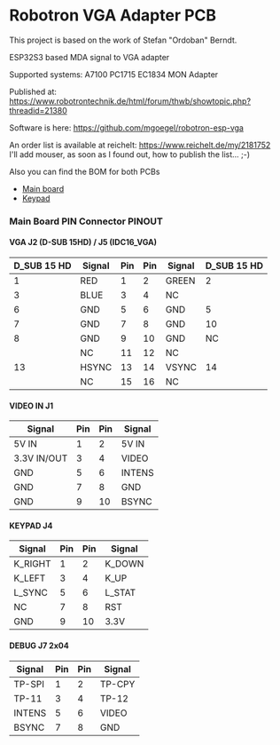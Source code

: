 # Robotron VGA Adapter PCB

This project is based on the work of Stefan "Ordoban" Berndt.

ESP32S3 based MDA signal to VGA adapter

Supported systems: A7100 PC1715 EC1834 MON Adapter

Published at: https://www.robotrontechnik.de/html/forum/thwb/showtopic.php?threadid=21380

Software is here: https://github.com/mgoegel/robotron-esp-vga

An order list is available at reichelt: https://www.reichelt.de/my/2181752<br>
I'll add mouser, as soon as I found out, how to publish the list... ;-)

Also you can find the BOM for both PCBs
* [Main board](pc1715-esp32vga/bom/ibom.html)
* [Keypad](esp32vga-keypad/bom/ibom.html)


### Main Board PIN Connector PINOUT

#### VGA J2 (D-SUB 15HD) / J5 (IDC16_VGA)

| D_SUB 15 HD | Signal | Pin | Pin | Signal | D_SUB 15 HD |
| ----------- | ------ | --- | --- | ------ | ----------- |
| 1           | RED    | 1   | 2   | GREEN  | 2           |
| 3           | BLUE   | 3   | 4   | NC     |             |
| 6           | GND    | 5   | 6   | GND    | 5           |
| 7           | GND    | 7   | 8   | GND    | 10          |
| 8           | GND    | 9   | 10  | GND    | NC          |
|             | NC     | 11  | 12  | NC     |             |
| 13          | HSYNC  | 13  | 14  | VSYNC  | 14          |
|             | NC     | 15  | 16  | NC     |             |

#### VIDEO IN J1

| Signal      | Pin | Pin | Signal |
| ----------- | --- | --- | ------ |
| 5V IN       | 1   | 2   | 5V IN  |
| 3.3V IN/OUT | 3   | 4   | VIDEO  |
| GND         | 5   | 6   | INTENS |
| GND         | 7   | 8   | GND    |
| GND         | 9   | 10  | BSYNC  |

#### KEYPAD J4

| Signal  | Pin | Pin | Signal |
| ------- | --- | --- | ------ |
| K_RIGHT | 1   | 2   | K_DOWN |
| K_LEFT  | 3   | 4   | K_UP   |
| L_SYNC  | 5   | 6   | L_STAT |
| NC      | 7   | 8   | RST    |
| GND     | 9   | 10  | 3.3V   |

#### DEBUG J7 2x04

| Signal | Pin | Pin | Signal |
| ------ | --- | --- | ------ |
| TP-SPI | 1   | 2   | TP-CPY |
| TP-11  | 3   | 4   | TP-12  |
| INTENS | 5   | 6   | VIDEO  |
| BSYNC  | 7   | 8   | GND    |
